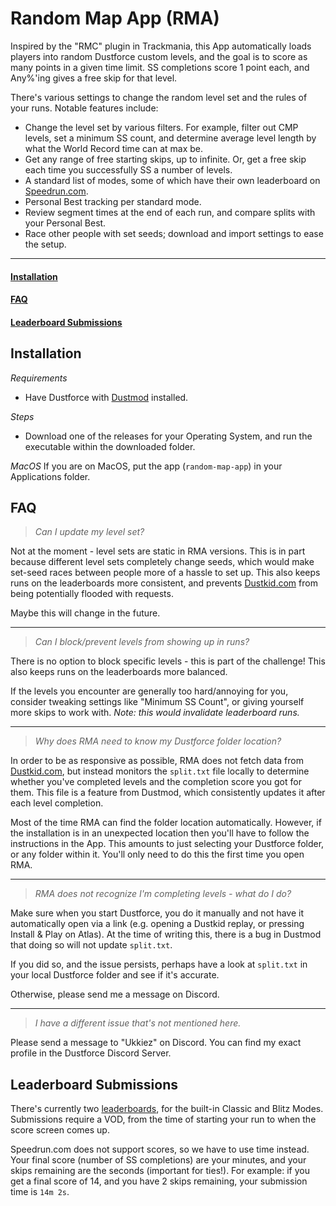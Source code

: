 # Random Map App (RMA)

Inspired by the "RMC" plugin in Trackmania, this App automatically loads players
into random Dustforce custom levels, and the goal is to score as many points in
a given time limit. SS completions score 1 point each, and Any%'ing gives a free
skip for that level.

There's various settings to change the random level set and the rules of your
runs. Notable features include:
- Change the level set by various filters. For example, filter out CMP levels, set a minimum SS count, and determine average level length by what the World Record time can at max be.
- Get any range of free starting skips, up to infinite. Or, get a free skip each time you successfully SS a number of levels.
- A standard list of modes, some of which have their own leaderboard on [Speedrun.com](https://www.speedrun.com/dustforce_dx).
- Personal Best tracking per standard mode.
- Review segment times at the end of each run, and compare splits with your Personal Best.
- Race other people with set seeds; download and import settings to ease the setup.

---

#### [Installation](#installation-heading)

#### [FAQ](#faq-heading)

#### [Leaderboard Submissions](#leaderboard-submissions-heading)

## <a id="installation-heading"></a> Installation

*Requirements*

- Have Dustforce with [Dustmod](http://dustmod.com/) installed.

*Steps*
- Download one of the releases for your Operating System, and run the executable within the downloaded folder.

*MacOS*
If you are on MacOS, put the app (`random-map-app`) in your Applications folder.

## <a id="faq-heading"></a> FAQ
> *Can I update my level set?*

Not at the moment - level sets are static in RMA versions. This is in part because different level sets completely change seeds, which would make set-seed races between people more of a hassle to set up. This also keeps runs on the leaderboards more consistent, and prevents [Dustkid.com](https://dustkid.com) from being potentially flooded with requests.

Maybe this will change in the future.

---
> *Can I block/prevent levels from showing up in runs?*

There is no option to block specific levels - this is part of the challenge! This also keeps runs on the leaderboards more balanced.

If the levels you encounter are generally too hard/annoying for you, consider tweaking settings like "Minimum SS Count", or giving yourself more skips to work with. *Note: this would invalidate leaderboard runs.*

___
> *Why does RMA need to know my Dustforce folder location?*

In order to be as responsive as possible, RMA does not fetch data from [Dustkid.com](https://dustkid.com), but instead monitors the `split.txt` file locally to determine whether you've completed levels and the completion score you got for them. This file is a feature from Dustmod, which consistently updates it after each level completion.

Most of the time RMA can find the folder location automatically. However, if the installation is in an unexpected location then you'll have to follow the instructions in the App. This amounts to just selecting your Dustforce folder, or any folder within it. You'll only need to do this the first time you open RMA.

---
> *RMA does not recognize I'm completing levels - what do I do?*

Make sure when you start Dustforce, you do it manually and not have it automatically open via a link (e.g. opening a Dustkid replay, or pressing Install & Play on Atlas). At the time of writing this, there is a bug in Dustmod that doing so will not update `split.txt`.

If you did so, and the issue persists, perhaps have a look at `split.txt` in your local Dustforce folder and see if it's accurate.

Otherwise, please send me a message on Discord.

___
> *I have a different issue that's not mentioned here.*

Please send a message to "Ukkiez" on Discord. You can find my exact profile in the Dustforce Discord Server.

## <a id="leaderboard-submissions-heading"></a> Leaderboard Submissions
There's currently two [leaderboards](https://www.speedrun.com/dustforce_dx?h=random-map-challenge-classic&x=xd1p77zd-rn1ygm1n.qyz44r21), for the built-in Classic and Blitz Modes. Submissions require a VOD, from the time of starting your run to when the score screen comes up.

Speedrun.com does not support scores, so we have to use time instead. Your final score (number of SS completions) are your minutes, and your skips remaining are the seconds (important for ties!). For example: if you get a final score of 14, and you have 2 skips remaining, your submission time is `14m 2s`.
